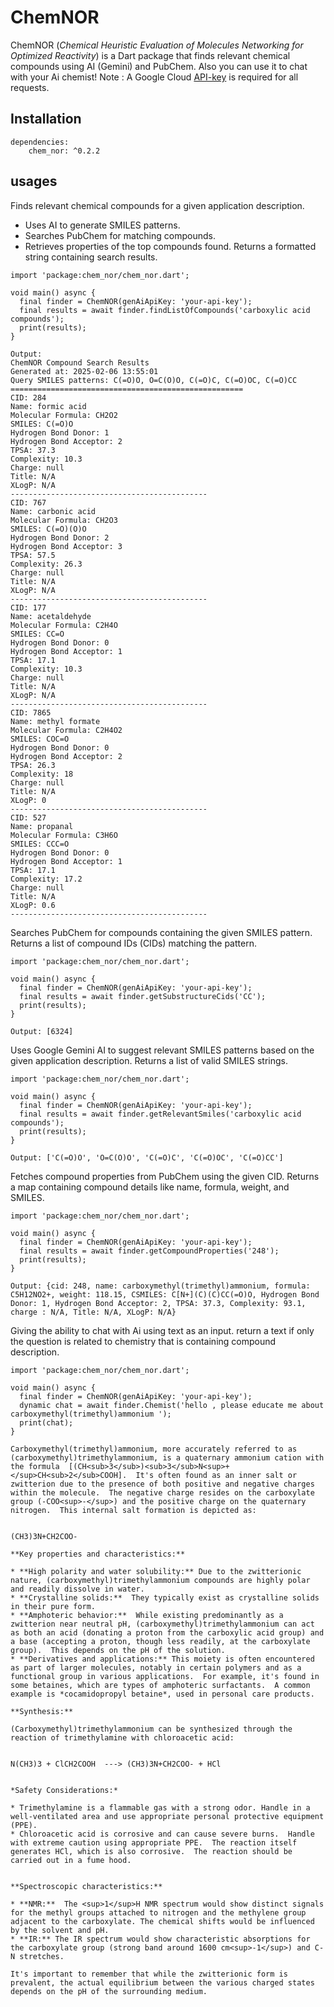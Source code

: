 # ChemNOR

ChemNOR (_Chemical Heuristic Evaluation of Molecules Networking for Optimized Reactivity_) is a Dart package that finds relevant chemical compounds using AI (Gemini) and PubChem. Also you can use it to chat with your Ai chemist!
Note : A Google Cloud [API-key](https://ai.google.dev/gemini-api/docs/api-key) is required for all requests.

## Installation

```
dependencies:
    chem_nor: ^0.2.2
```

## usages

Finds relevant chemical compounds for a given application description.

* Uses AI to generate SMILES patterns.
* Searches PubChem for matching compounds.
* Retrieves properties of the top compounds found.
  Returns a formatted string containing search results.

```
import 'package:chem_nor/chem_nor.dart';

void main() async {
  final finder = ChemNOR(genAiApiKey: 'your-api-key');
  final results = await finder.findListOfCompounds('carboxylic acid compounds');
  print(results);
}
```

```
Output:
ChemNOR Compound Search Results
Generated at: 2025-02-06 13:55:01
Query SMILES patterns: C(=O)O, O=C(O)O, C(=O)C, C(=O)OC, C(=O)CC
====================================================
CID: 284
Name: formic acid
Molecular Formula: CH2O2
SMILES: C(=O)O
Hydrogen Bond Donor: 1
Hydrogen Bond Acceptor: 2
TPSA: 37.3
Complexity: 10.3
Charge: null
Title: N/A
XLogP: N/A
--------------------------------------------
CID: 767
Name: carbonic acid
Molecular Formula: CH2O3
SMILES: C(=O)(O)O
Hydrogen Bond Donor: 2
Hydrogen Bond Acceptor: 3
TPSA: 57.5
Complexity: 26.3
Charge: null
Title: N/A
XLogP: N/A
--------------------------------------------
CID: 177
Name: acetaldehyde
Molecular Formula: C2H4O
SMILES: CC=O
Hydrogen Bond Donor: 0
Hydrogen Bond Acceptor: 1
TPSA: 17.1
Complexity: 10.3
Charge: null
Title: N/A
XLogP: N/A
--------------------------------------------
CID: 7865
Name: methyl formate
Molecular Formula: C2H4O2
SMILES: COC=O
Hydrogen Bond Donor: 0
Hydrogen Bond Acceptor: 2
TPSA: 26.3
Complexity: 18
Charge: null
Title: N/A
XLogP: 0
--------------------------------------------
CID: 527
Name: propanal
Molecular Formula: C3H6O
SMILES: CCC=O
Hydrogen Bond Donor: 0
Hydrogen Bond Acceptor: 1
TPSA: 17.1
Complexity: 17.2
Charge: null
Title: N/A
XLogP: 0.6
--------------------------------------------
```

Searches PubChem for compounds containing the given SMILES pattern.
Returns a list of compound IDs (CIDs) matching the pattern.

```
import 'package:chem_nor/chem_nor.dart';

void main() async {
  final finder = ChemNOR(genAiApiKey: 'your-api-key');
  final results = await finder.getSubstructureCids('CC');
  print(results);
}
```

```
Output: [6324]
```

Uses Google Gemini AI to suggest relevant SMILES patterns based on the given application description.
Returns a list of valid SMILES strings.

```
import 'package:chem_nor/chem_nor.dart';

void main() async {
  final finder = ChemNOR(genAiApiKey: 'your-api-key');
  final results = await finder.getRelevantSmiles('carboxylic acid compounds');
  print(results);
}
```

```
Output: ['C(=O)O', 'O=C(O)O', 'C(=O)C', 'C(=O)OC', 'C(=O)CC']
```

Fetches compound properties from PubChem using the given CID.
Returns a map containing compound details like name, formula, weight, and SMILES.

```
import 'package:chem_nor/chem_nor.dart';

void main() async {
  final finder = ChemNOR(genAiApiKey: 'your-api-key');
  final results = await finder.getCompoundProperties('248');
  print(results);
}
```

```
Output: {cid: 248, name: carboxymethyl(trimethyl)ammonium, formula: C5H12NO2+, weight: 118.15, CSMILES: C[N+](C)(C)CC(=O)O, Hydrogen Bond Donor: 1, Hydrogen Bond Acceptor: 2, TPSA: 37.3, Complexity: 93.1, charge	: N/A, Title: N/A, XLogP: N/A}
```

Giving the ability to chat with Ai using text as an input.
return a text if only the question is related to chemistry that is containing compound description.

```
import 'package:chem_nor/chem_nor.dart';

void main() async {
  final finder = ChemNOR(genAiApiKey: 'your-api-key');
  dynamic chat = await finder.Chemist('hello , please educate me about carboxymethyl(trimethyl)ammonium ');
  print(chat);
}
```

```
Carboxymethyl(trimethyl)ammonium, more accurately referred to as (carboxymethyl)trimethylammonium, is a quaternary ammonium cation with the formula  [(CH<sub>3</sub>)<sub>3</sub>N<sup>+</sup>CH<sub>2</sub>COOH].  It's often found as an inner salt or zwitterion due to the presence of both positive and negative charges within the molecule.  The negative charge resides on the carboxylate group (-COO<sup>-</sup>) and the positive charge on the quaternary nitrogen.  This internal salt formation is depicted as:


(CH3)3N+CH2COO-

**Key properties and characteristics:**

* **High polarity and water solubility:** Due to the zwitterionic nature, (carboxymethyl)trimethylammonium compounds are highly polar and readily dissolve in water.
* **Crystalline solids:**  They typically exist as crystalline solids in their pure form.
* **Amphoteric behavior:**  While existing predominantly as a zwitterion near neutral pH, (carboxymethyl)trimethylammonium can act as both an acid (donating a proton from the carboxylic acid group) and a base (accepting a proton, though less readily, at the carboxylate group).  This depends on the pH of the solution.
* **Derivatives and applications:** This moiety is often encountered as part of larger molecules, notably in certain polymers and as a functional group in various applications.  For example, it's found in some betaines, which are types of amphoteric surfactants.  A common example is *cocamidopropyl betaine*, used in personal care products.

**Synthesis:**

(Carboxymethyl)trimethylammonium can be synthesized through the reaction of trimethylamine with chloroacetic acid:


N(CH3)3 + ClCH2COOH  ---> (CH3)3N+CH2COO- + HCl


*Safety Considerations:*

* Trimethylamine is a flammable gas with a strong odor. Handle in a well-ventilated area and use appropriate personal protective equipment (PPE).
* Chloroacetic acid is corrosive and can cause severe burns.  Handle with extreme caution using appropriate PPE.  The reaction itself generates HCl, which is also corrosive.  The reaction should be carried out in a fume hood.


**Spectroscopic characteristics:**

* **NMR:**  The <sup>1</sup>H NMR spectrum would show distinct signals for the methyl groups attached to nitrogen and the methylene group adjacent to the carboxylate. The chemical shifts would be influenced by the solvent and pH.
* **IR:** The IR spectrum would show characteristic absorptions for the carboxylate group (strong band around 1600 cm<sup>-1</sup>) and C-N stretches.

It's important to remember that while the zwitterionic form is prevalent, the actual equilibrium between the various charged states depends on the pH of the surrounding medium.
```